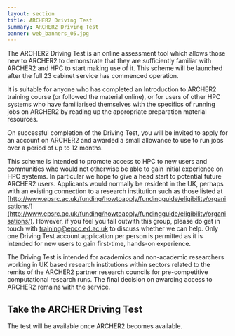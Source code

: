 ```yaml
---
layout: section
title: ARCHER2 Driving Test
summary: ARCHER2 Driving Test
banner: web_banners_05.jpg
---
```



The ARCHER2 Driving Test is an online assessment tool which allows those new to ARCHER2 to demonstrate that they are sufficiently familiar with ARCHER2 and HPC to start making use of it.  This scheme will be launched after the full 23 cabinet service has commenced operation.

It is suitable for anyone who has completed an Introduction to ARCHER2 training course (or followed the material online), or for users of other HPC systems who have familiarised themselves with the specifics of running jobs on ARCHER2 by reading up the appropriate preparation material resources.

On successful completion of the Driving Test, you will be invited to apply for an account on ARCHER2 and awarded a small allowance to use to run jobs over a period of up to 12 months.

This scheme is intended to promote access to HPC to new users and communities who would not otherwise be able to gain initial experience on HPC systems. In particular we hope to give a head start to potential future ARCHER2 users. Applicants would normally be resident in the UK, perhaps with an existing connection to a research institution such as those listed at [http://www.epsrc.ac.uk/funding/howtoapply/fundingguide/eligibility/organisations/](http://www.epsrc.ac.uk/funding/howtoapply/fundingguide/eligibility/organisations/). However, if you feel you fall outwith this group, please do get in touch with [training@epcc.ed.ac.uk](mailto:training@epcc.ed.ac.uk) to discuss whether we can help. Only one Driving Test account application per person is permitted as it is intended for new users to gain first-time, hands-on experience.

The Driving Test is intended for academics and non-academic researchers working in UK based research institutions within sectors related to the remits of the ARCHER2 partner research councils for pre-competitive computational research runs. The final decision on awarding access to ARCHER2 remains with the service. 


## Take the ARCHER Driving Test

The test will be available once ARCHER2 becomes available.




